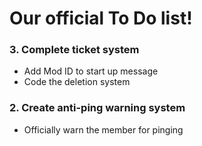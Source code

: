 # Our official To Do list!

### 3. Complete ticket system
- Add Mod ID to start up message
- Code the deletion system

### 2. Create anti-ping warning system
- Officially warn the member for pinging
